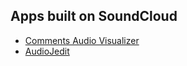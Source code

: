 ## Apps built on SoundCloud

- [Comments Audio Visualizer](http://mrdoob.com/lab/javascript/commentsvisualiser/#http://soundcloud.com/noisia/katy-perry-e-t-noisia-remix "Mr Doob's Comments Audio Visualizer")
- [AudioJedit](http://audiojedit.herokuapp.com/#/eric/with-the-risk-of-djinxing-it "AudoJedit by Tomás Senart")
